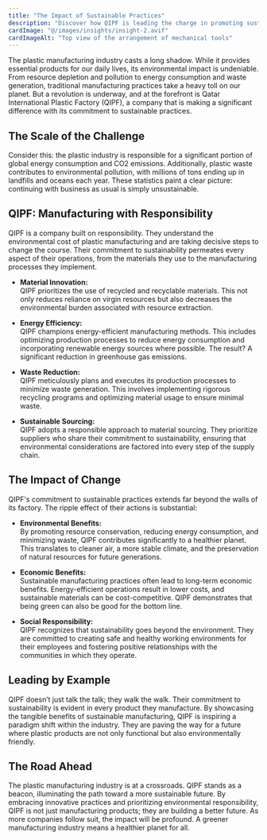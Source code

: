```yaml
---
title: "The Impact of Sustainable Practices"
description: "Discover how QIPF is leading the charge in promoting sustainability in the plastic manufacturing industry."
cardImage: "@/images/insights/insight-2.avif"
cardImageAlt: "Top view of the arrangement of mechanical tools"
---
```


The plastic manufacturing industry casts a long shadow. While it provides essential products for our daily lives, its environmental impact is undeniable. From resource depletion and pollution to energy consumption and waste generation, traditional manufacturing practices take a heavy toll on our planet. But a revolution is underway, and at the forefront is Qatar International Plastic Factory (QIPF), a company that is making a significant difference with its commitment to sustainable practices.

## The Scale of the Challenge

Consider this: the plastic industry is responsible for a significant portion of global energy consumption and CO2 emissions. Additionally, plastic waste contributes to environmental pollution, with millions of tons ending up in landfills and oceans each year. These statistics paint a clear picture: continuing with business as usual is simply unsustainable.

## QIPF: Manufacturing with Responsibility

QIPF is a company built on responsibility. They understand the environmental cost of plastic manufacturing and are taking decisive steps to change the course. Their commitment to sustainability permeates every aspect of their operations, from the materials they use to the manufacturing processes they implement.

* **Material Innovation:**  
  QIPF prioritizes the use of recycled and recyclable materials. This not only reduces reliance on virgin resources but also decreases the environmental burden associated with resource extraction.

* **Energy Efficiency:**  
  QIPF champions energy-efficient manufacturing methods. This includes optimizing production processes to reduce energy consumption and incorporating renewable energy sources where possible. The result? A significant reduction in greenhouse gas emissions.

* **Waste Reduction:**  
  QIPF meticulously plans and executes its production processes to minimize waste generation. This involves implementing rigorous recycling programs and optimizing material usage to ensure minimal waste.

* **Sustainable Sourcing:**  
  QIPF adopts a responsible approach to material sourcing. They prioritize suppliers who share their commitment to sustainability, ensuring that environmental considerations are factored into every step of the supply chain.

## The Impact of Change

QIPF's commitment to sustainable practices extends far beyond the walls of its factory. The ripple effect of their actions is substantial:

* **Environmental Benefits:**  
  By promoting resource conservation, reducing energy consumption, and minimizing waste, QIPF contributes significantly to a healthier planet. This translates to cleaner air, a more stable climate, and the preservation of natural resources for future generations.

* **Economic Benefits:**  
  Sustainable manufacturing practices often lead to long-term economic benefits. Energy-efficient operations result in lower costs, and sustainable materials can be cost-competitive. QIPF demonstrates that being green can also be good for the bottom line.

* **Social Responsibility:**  
  QIPF recognizes that sustainability goes beyond the environment. They are committed to creating safe and healthy working environments for their employees and fostering positive relationships with the communities in which they operate.

## Leading by Example

QIPF doesn’t just talk the talk; they walk the walk. Their commitment to sustainability is evident in every product they manufacture. By showcasing the tangible benefits of sustainable manufacturing, QIPF is inspiring a paradigm shift within the industry. They are paving the way for a future where plastic products are not only functional but also environmentally friendly.

## The Road Ahead

The plastic manufacturing industry is at a crossroads. QIPF stands as a beacon, illuminating the path toward a more sustainable future. By embracing innovative practices and prioritizing environmental responsibility, QIPF is not just manufacturing products; they are building a better future. As more companies follow suit, the impact will be profound. A greener manufacturing industry means a healthier planet for all.
